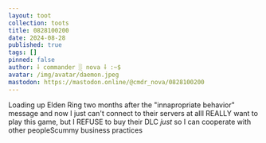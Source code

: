 ```yaml
---
layout: toot
collection: toots
title: 0828100200
date: 2024-08-28
published: true
tags: []
pinned: false
author: ⸸ commander ░ nova ⸸ :~$
avatar: /img/avatar/daemon.jpeg
mastodon: https://mastodon.online/@cmdr_nova/0828100200
---
```


Loading up Elden Ring two months after the "innapropriate behavior" message and now I just can't connect to their servers at allI REALLY want to play this game, but I REFUSE to buy their DLC _just_ so I can cooperate with other peopleScummy business practices
